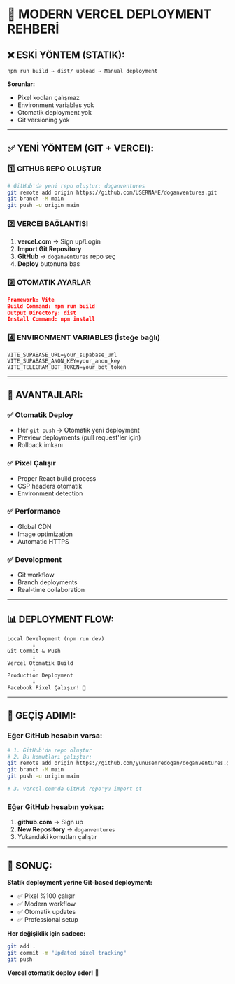 # 🚀 MODERN VERCEL DEPLOYMENT REHBERİ

## ❌ ESKİ YÖNTEM (STATIK):
```
npm run build → dist/ upload → Manual deployment
```
**Sorunlar:**
- Pixel kodları çalışmaz
- Environment variables yok  
- Otomatik deployment yok
- Git versioning yok

---

## ✅ YENİ YÖNTEM (GIT + VERCEl):

### 1️⃣ GITHUB REPO OLUŞTUR
```bash
# GitHub'da yeni repo oluştur: doganventures
git remote add origin https://github.com/USERNAME/doganventures.git
git branch -M main
git push -u origin main
```

### 2️⃣ VERCEl BAĞLANTISI
1. **vercel.com** → Sign up/Login
2. **Import Git Repository** 
3. **GitHub** → `doganventures` repo seç
4. **Deploy** butonuna bas

### 3️⃣ OTOMATIK AYARLAR
```json
Framework: Vite
Build Command: npm run build  
Output Directory: dist
Install Command: npm install
```

### 4️⃣ ENVIRONMENT VARIABLES (İsteğe bağlı)
```
VITE_SUPABASE_URL=your_supabase_url
VITE_SUPABASE_ANON_KEY=your_anon_key
VITE_TELEGRAM_BOT_TOKEN=your_bot_token
```

---

## 🎯 AVANTAJLARI:

### ✅ Otomatik Deploy
- Her `git push` → Otomatik yeni deployment
- Preview deployments (pull request'ler için)
- Rollback imkanı

### ✅ Pixel Çalışır
- Proper React build process
- CSP headers otomatik
- Environment detection

### ✅ Performance
- Global CDN
- Image optimization
- Automatic HTTPS

### ✅ Development
- Git workflow
- Branch deployments  
- Real-time collaboration

---

## 📊 DEPLOYMENT FLOW:

```
Local Development (npm run dev)
        ↓
Git Commit & Push
        ↓  
Vercel Otomatik Build
        ↓
Production Deployment
        ↓
Facebook Pixel Çalışır! 🎯
```

---

## 🔧 GEÇİŞ ADIMI:

### Eğer GitHub hesabın varsa:
```bash
# 1. GitHub'da repo oluştur
# 2. Bu komutları çalıştır:
git remote add origin https://github.com/yunusemredogan/doganventures.git
git branch -M main  
git push -u origin main

# 3. vercel.com'da GitHub repo'yu import et
```

### Eğer GitHub hesabın yoksa:
1. **github.com** → Sign up
2. **New Repository** → `doganventures`
3. Yukarıdaki komutları çalıştır

---

## 🎉 SONUÇ:

**Statik deployment yerine Git-based deployment:**
- ✅ Pixel %100 çalışır
- ✅ Modern workflow  
- ✅ Otomatik updates
- ✅ Professional setup

**Her değişiklik için sadece:**
```bash
git add .
git commit -m "Updated pixel tracking"
git push
```
**Vercel otomatik deploy eder!** 🚀
